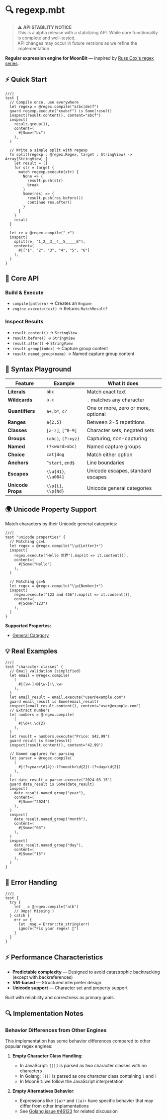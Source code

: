 # 🔍 regexp.mbt

> ⚠️ **API STABILITY NOTICE**\
> This is a alpha release with a stabilizing API. While core functionality is
> complete and well-tested,\
> API changes may occur in future versions as we refine the implementation.

**Regular expression engine for MoonBit** — inspired by
[Russ Cox's regex series](https://swtch.com/~rsc/regexp/regexp1.html).

## ⚡ Quick Start

```moonbit
///|
test {
  // Compile once, use everywhere
  let regexp = @regex.compile("a(bc|de)f")
  guard regexp.execute("xxabcf") is Some(result)
  inspect(result.content(), content="abcf")
  inspect(
    result.group(1),
    content=(
      #|Some("bc")
    ),
  )

  // Write a simple split with regexp
  fn split(regexp : @regex.Regex, target : StringView) -> Array[StringView] {
    let result = []
    for str = target {
      match regexp.execute(str) {
        None => {
          result.push(str)
          break
        }
        Some(res) => {
          result.push(res.before())
          continue res.after()
        }
      }
    }
    result
  }

  let re = @regex.compile("_+")
  inspect(
    split(re, "1_2__3__4__5_____6"),
    content=(
      #|["1", "2", "3", "4", "5", "6"]
    ),
  )
}
```

## 🎯 Core API

### Build & Execute

- `compile(pattern)` → Creates an `Engine`
- `engine.execute(text)` → Returns `MatchResult?`

### Inspect Results

- `result.content()` → `StringView`
- `result.before()` → `StringView`
- `result.after()` → `StringView`
- `result.group(index)` → Capture group content
- `result.named_group(name)` → Named capture group content

## 🎪 Syntax Playground

| Feature           | Example              | What it does                        |
| ----------------- | -------------------- | ----------------------------------- |
| **Literals**      | `abc`                | Match exact text                    |
| **Wildcards**     | `a.c`                | `.` matches any character           |
| **Quantifiers**   | `a+`, `b*`, `c?`     | One or more, zero or more, optional |
| **Ranges**        | `a{2,5}`             | Between 2-5 repetitions             |
| **Classes**       | `[a-z]`, `[^0-9]`    | Character sets, negated sets        |
| **Groups**        | `(abc)`, `(?:xyz)`   | Capturing, non-capturing            |
| **Named**         | `(?<word>abc)`       | Named capture groups                |
| **Choice**        | `cat\|dog`           | Match either option                 |
| **Anchors**       | `^start`, `end$`     | Line boundaries                     |
| **Escapes**       | `\\u{41}`, `\\u0041` | Unicode escapes, standard escapes   |
| **Unicode Props** | `\\p{L}`, `\\p{Nd}`  | Unicode general categories          |

## 🌍 Unicode Property Support

Match characters by their Unicode general categories:

```moonbit
///|
test "unicode properties" {
  // Matching gc=L
  let regex = @regex.compile("\\p{Letter}+")
  inspect(
    regex.execute("Hello 世界").map(it => it.content()),
    content=(
      #|Some("Hello")
    ),
  )

  // Matching gc=N
  let regex = @regex.compile("\\p{Number}+")
  inspect(
    regex.execute("123 and 456").map(it => it.content()),
    content=(
      #|Some("123")
    ),
  )
}
```

**Supported Propertes:**

- [General Category](https://www.unicode.org/reports/tr44/#General_Category_Values)

## 💡 Real Examples

```moonbit
///|
test "character classes" {
  // Email validation (simplified)
  let email = @regex.compile(
    (
      #|[\w-]+@[\w-]+\.\w+
    ),
  )
  let email_result = email.execute("user@example.com")
  guard email_result is Some(email_result)
  inspect(email_result.content(), content="user@example.com")
  // Extract numbers
  let numbers = @regex.compile(
    (
      #|\d+\.\d{2}
    ),
  )
  let result = numbers.execute("Price: $42.99")
  guard result is Some(result)
  inspect(result.content(), content="42.99")

  // Named captures for parsing
  let parser = @regex.compile(
    (
      #|(?<year>\d{4})-(?<month>\d{2})-(?<day>\d{2})
    ),
  )
  let date_result = parser.execute("2024-03-15")
  guard date_result is Some(date_result)
  inspect(
    date_result.named_group("year"),
    content=(
      #|Some("2024")
    ),
  )
  inspect(
    date_result.named_group("month"),
    content=(
      #|Some("03")
    ),
  )
  inspect(
    date_result.named_group("day"),
    content=(
      #|Some("15")
    ),
  )
}
```

## 🚨 Error Handling

```moonbit
///|
test {
  try {
    let _ = @regex.compile("a(b")
    // Oops! Missing )
  } catch {
    err => {
      let _msg = Error::to_string(err)
      ignore("Fix your regex! 🔧")
    }
  }
}
```

## ⚡ Performance Characteristics

- **Predictable complexity** — Designed to avoid catastrophic backtracking
  (except with backreferences)
- **VM-based** — Structured interpreter design
- **Unicode support** — Character set and property support

Built with reliability and correctness as primary goals.

## 🔍 Implementation Notes

### Behavior Differences from Other Engines

This implementation has some behavior differences compared to other popular
regex engines:

1. **Empty Character Class Handling**:

   - In JavaScript: `[][]` is parsed as two character classes with no characters
   - In Golang: `[][]` is parsed as one character class containing `]` and `[`
   - In MoonBit: we follow the JavaScript interpretation

2. **Empty Alternatives Behavior**:

   - Expressions like `(|a)*` and `(|a)+` have specific behavior that may differ
     from other implementations
   - See [Golang issue #46123](https://github.com/golang/go/issues/46123) for
     related discussion





